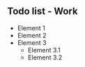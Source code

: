 Todo list - Work
----------------

- Element 1
- Element 2
- Element 3
	- Element 3.1
	- Element 3.2
